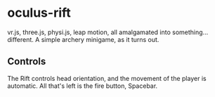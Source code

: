 oculus-rift
================

vr.js, three.js, physi.js, leap motion, all amalgamated into something... different. A simple archery minigame, 
as it turns out.


Controls
--------
The Rift controls head orientation, and the movement of the player is automatic. All that's left is the fire 
button, Spacebar.
